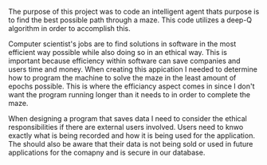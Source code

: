 The purpose of this project was to code an intelligent agent thats purpose is to find the best possible path through a maze. This code utilizes a deep-Q algorithm in order to accomplish this. 


Computer scientist's jobs are to find solutions in software in the most efficient way possible while also doing so in an ethical way. This is important because efficiency within software can save companies and users time and money. When creating this appication I needed to determine how to program the machine to solve the maze in the least amount of epochs possible. This is where the efficiancy aspect comes in since I don't want the program running longer than it needs to in order to complete the maze. 

When designing a program that saves data I need to consider the ethical responsibilities if there are external users involved. Users need to knwo exactly what is being recorded and how it is being used for the application. The should also be aware that their data is not being sold or used in future applications for the comapny and is secure in our database. 
